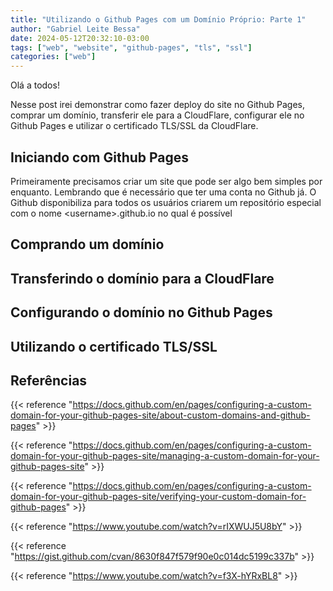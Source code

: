 ```yaml
---
title: "Utilizando o Github Pages com um Domínio Próprio: Parte 1"
author: "Gabriel Leite Bessa"
date: 2024-05-12T20:32:10-03:00
tags: ["web", "website", "github-pages", "tls", "ssl"]
categories: ["web"]
---
```


Olá a todos!

Nesse post irei demonstrar como fazer deploy do site no Github Pages, comprar um domínio, transferir ele para a CloudFlare, configurar ele no Github Pages e utilizar o certificado TLS/SSL da CloudFlare.

## Iniciando com Github Pages

Primeiramente precisamos criar um site que pode ser algo bem simples por enquanto. Lembrando que é necessário que ter uma conta no Github já. O Github disponibiliza para todos os usuários criarem um repositório especial com o nome <username\>.github.io no qual é possível 

## Comprando um domínio

## Transferindo o domínio para a CloudFlare

## Configurando o domínio no Github Pages

## Utilizando o certificado TLS/SSL

## Referências

{{< reference "https://docs.github.com/en/pages/configuring-a-custom-domain-for-your-github-pages-site/about-custom-domains-and-github-pages" >}}

{{< reference "https://docs.github.com/en/pages/configuring-a-custom-domain-for-your-github-pages-site/managing-a-custom-domain-for-your-github-pages-site" >}}

{{< reference "https://docs.github.com/en/pages/configuring-a-custom-domain-for-your-github-pages-site/verifying-your-custom-domain-for-github-pages" >}}

{{< reference "https://www.youtube.com/watch?v=rIXWUJ5U8bY" >}}

{{< reference "https://gist.github.com/cvan/8630f847f579f90e0c014dc5199c337b" >}}

{{< reference "https://www.youtube.com/watch?v=f3X-hYRxBL8" >}}